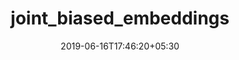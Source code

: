 ---
title: "joint_biased_embeddings"
date: 2019-06-16T17:46:20+05:30
type: "organisations"
org_name: "Amazon Web Services - Labs"
repo_desc: "joint_based_embeddings is code for training Knowledge Graphs embeddings."
repo_link: https://github.com/awslabs/joint_biased_embeddings
---